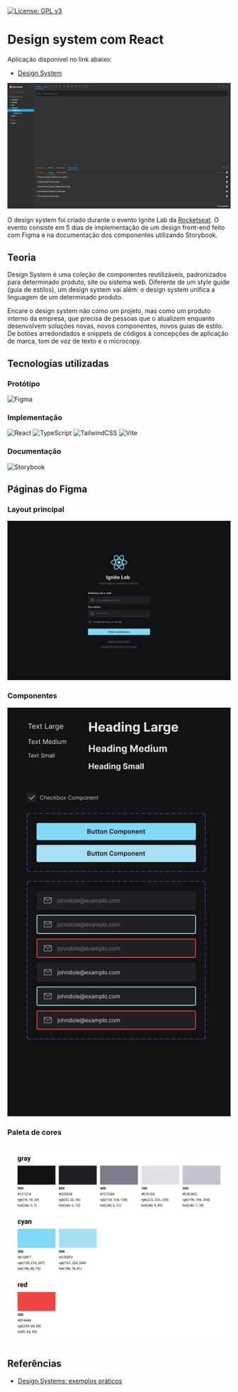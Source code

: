[![License: GPL v3](https://img.shields.io/badge/License-GPLv3-blue.svg)](https://github.com/MatheusW166/design-system-react/blob/main/LICENCE)

# Design system com React
Aplicação disponível no link abaixo:
- [Design System](https://matheusw166.github.io/design-system-react/)

![Storybook Page](https://github.com/MatheusW166/design-system-react/blob/main/refs/storybook_page.png)

O design system foi criado durante o evento Ignite Lab da [Rocketseat](https://www.rocketseat.com.br/). O evento consiste em 5 dias de implementação de um design front-end feito com Figma e na documentação dos componentes utilizando Storybook.

## Teoria
Design System é uma coleção de componentes reutilizáveis, padronizados para determinado produto, site ou sistema web. Diferente de um style guide (guia de estilos), um design system vai além: o design system unifica a linguagem de um determinado produto.

Encare o design system não como um projeto, mas como um produto interno da empresa, que precisa de pessoas que o atualizem enquanto desenvolvem soluções novas, novos componentes, novos guias de estilo. De botões arredondados e snippets de códigos à concepções de aplicação de marca, tom de voz de texto e o microcopy.

## Tecnologias utilizadas
### Protótipo
![Figma](https://img.shields.io/badge/figma-%23F24E1E.svg?style=for-the-badge&logo=figma&logoColor=white)

### Implementação
![React](https://img.shields.io/badge/react-%2320232a.svg?style=for-the-badge&logo=react&logoColor=%2361DAFB)
![TypeScript](https://img.shields.io/badge/typescript-%23007ACC.svg?style=for-the-badge&logo=typescript&logoColor=white)
![TailwindCSS](https://img.shields.io/badge/tailwindcss-%2338B2AC.svg?style=for-the-badge&logo=tailwind-css&logoColor=white)
![Vite](https://img.shields.io/badge/vite-%23646CFF.svg?style=for-the-badge&logo=vite&logoColor=white)

### Documentação
![Storybook](https://img.shields.io/badge/-Storybook-FF4785?style=for-the-badge&logo=storybook&logoColor=white)

## Páginas do Figma
### Layout principal
![Tela de login](https://github.com/MatheusW166/design-system-react/blob/main/refs/login_screen.png)

### Componentes
![Componentes](https://github.com/MatheusW166/design-system-react/blob/main/refs/components.png)

### Paleta de cores
![Cores](https://github.com/MatheusW166/design-system-react/blob/main/refs/colors.png)

## Referências
- [Design Systems: exemplos práticos](https://www.alura.com.br/artigos/design-systems-exemplos-praticos)
